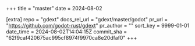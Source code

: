 +++
title = "master"
date = 2024-08-02

[extra]
repo = "gdext"
docs_rel_url = "gdext/master/godot"
pr_url = "https://github.com/godot-rust/gdext"
pr_author = ""
sort_key = 9999-01-01
date_time = 2024-08-02T14:04:15Z
commit_sha = "62f9caf420675ac995cf8974f9970ca8e20dfaf0"
+++



